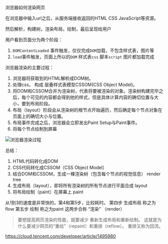 浏览器如何渲染网页

在浏览器中输入url之后，从服务端接收返回的HTML CSS JavaScript等资源。

然后解析，构建树，渲染布局，绘制，最后呈现给用户

用户看到页面分为两个阶段：

1. `DOMContentLoaded` 事件触发，仅仅完成`DOM`加载，不包含样式表，图片等
2. `load`事件触发，页面上所以的`DOM` 样式表`css` 脚本`script` 图片都加载完成

浏览器渲染的主要过程：

1. 浏览器将获取到的HTML解析成DOM树。
2. 处理css， 构成 层叠样式表模型CSSOM(CSS Object Model)。
3. 将DOM和CSSOM合并为渲染树，代表将要被渲染的对象。渲染树构建完毕之后，每个可见的内容都会得到他的样式，但是具体计算内容的确切位置与大小，要到布局阶段。
4. 布局（layout）阶段会从渲染树的根节点开始遍历，然后确定每个节点对象在页面上的确切大小与位置。
5. 布局事件完成之后，浏览器会立即发出Paint Setup与Paint事件。
6. 将每个节点绘制到屏幕

![浏览器渲染过程](E:\NodeJS-Study\笔记\前端性能优化\htmlrender.jpg)

总结： 

1. HTML代码转化成DOM
2. CSS代码转化成CSSOM（CSS Object Model）
3. 结合DOM和CSSOM，生成一棵渲染树（包含每个节点的视觉信息） render tree
4. 生成布局（layout），即将所有渲染树的所有节点进行平面合成   layout
5. 将布局绘制（paint）在屏幕上     paint

从1到3的速度是非常快的，第4和第5步，比较耗时。
第四步 生成布局 称之为flow 
第五步 绘制 称之为paint
这两步合称 “渲染” （render）

> 要想提高网页渲染的性能，就要减少 重新生成布局和重新绘制。
 这就是为什么要减少网页的“重绘”（repaint）和重排（reflow）。
  重排又称为回流。







https://cloud.tencent.com/developer/article/1495980
